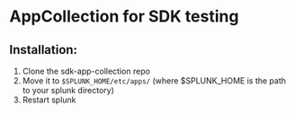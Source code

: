 # AppCollection for SDK testing

## Installation:
1. Clone the sdk-app-collection repo
2. Move it to ```$SPLUNK_HOME/etc/apps/``` (where $SPLUNK_HOME is the path to your splunk directory)
3. Restart splunk